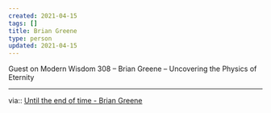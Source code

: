 ```yaml
---
created: 2021-04-15
tags: []
title: Brian Greene
type: person
updated: 2021-04-15
---
```

   
Guest on Modern Wisdom 308 – Brian Greene – Uncovering the Physics of Eternity   
   
   
---   
via:: [Until the end of time - Brian Greene](/not_created.md)